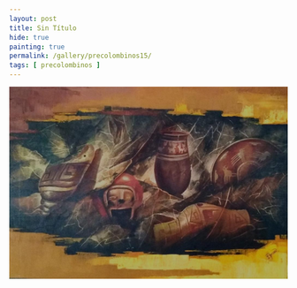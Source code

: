 ```yaml
---
layout: post
title: Sin Título
hide: true
painting: true
permalink: /gallery/precolombinos15/
tags: [ precolombinos ]
---
```


![Sin Título](/assets/img/paintings/precolomb_15.jpeg)
